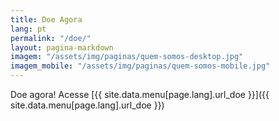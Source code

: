 ```yaml
---
title: Doe Agora
lang: pt
permalink: "/doe/"
layout: pagina-markdown
imagem: "/assets/img/paginas/quem-somos-desktop.jpg"
imagem_mobile: "/assets/img/paginas/quem-somos-mobile.jpg"
---
```


Doe agora! Acesse [{{ site.data.menu[page.lang].url_doe }}]({{ site.data.menu[page.lang].url_doe }})
